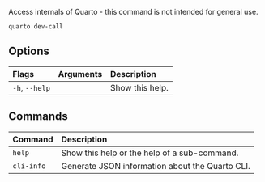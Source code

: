 Access internals of Quarto - this command is not intended for general use.

``` {.bash}
quarto dev-call 
```


## Options

|Flags          |Arguments |Description     |
|:--------------|:---------|:---------------|
|`-h`, `--help` |          |Show this help. |
## Commands

|Command    |Description                                     |
|:----------|:-----------------------------------------------|
|`help`     |Show this help or the help of a sub-command.    |
|`cli-info` |Generate JSON information about the Quarto CLI. |



